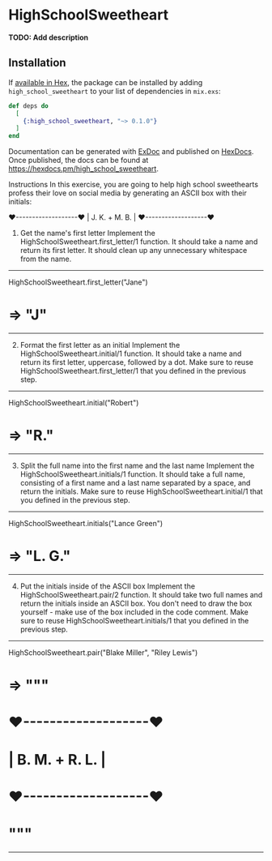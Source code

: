 # HighSchoolSweetheart

**TODO: Add description**

## Installation

If [available in Hex](https://hex.pm/docs/publish), the package can be installed
by adding `high_school_sweetheart` to your list of dependencies in `mix.exs`:

```elixir
def deps do
  [
    {:high_school_sweetheart, "~> 0.1.0"}
  ]
end
```

Documentation can be generated with [ExDoc](https://github.com/elixir-lang/ex_doc)
and published on [HexDocs](https://hexdocs.pm). Once published, the docs can
be found at <https://hexdocs.pm/high_school_sweetheart>.

Instructions
In this exercise, you are going to help high school sweethearts profess their love on social media by generating an ASCII box with their initials:

❤-------------------❤
|  J. K.  +  M. B.  |
❤-------------------❤

1. Get the name's first letter
Implement the HighSchoolSweetheart.first_letter/1 function. It should take a name and return its first letter. It should clean up any unnecessary whitespace from the name.
__________________________________________
HighSchoolSweetheart.first_letter("Jane")
# => "J"
__________________________________________

2. Format the first letter as an initial
Implement the HighSchoolSweetheart.initial/1 function. It should take a name and return its first letter, uppercase, followed by a dot. Make sure to reuse HighSchoolSweetheart.first_letter/1 that you defined in the previous step.
__________________________________________
HighSchoolSweetheart.initial("Robert")
# => "R."
__________________________________________

3. Split the full name into the first name and the last name
Implement the HighSchoolSweetheart.initials/1 function. It should take a full name, consisting of a first name and a last name separated by a space, and return the initials. Make sure to reuse HighSchoolSweetheart.initial/1 that you defined in the previous step.
__________________________________________
HighSchoolSweetheart.initials("Lance Green")
# => "L. G."
__________________________________________

4. Put the initials inside of the ASCII box
Implement the HighSchoolSweetheart.pair/2 function. It should take two full names and return the initials inside an ASCII box. You don't need to draw the box yourself - make use of the box included in the code comment. Make sure to reuse HighSchoolSweetheart.initials/1 that you defined in the previous step.
__________________________________________
HighSchoolSweetheart.pair("Blake Miller", "Riley Lewis")
# => """
# ❤-------------------❤
# |  B. M.  +  R. L.  |
# ❤-------------------❤
# """
__________________________________________